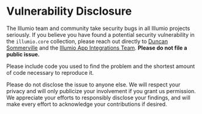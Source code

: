# Vulnerability Disclosure  

The Illumio team and community take security bugs in all Illumio projects seriously. If you believe you have found a potential security vulnerability in the `illumio.core` collection, please reach out directly to [Duncan Sommerville](mailto:duncan.sommerville@illumio.com) and the [Illumio App Integrations Team](mailto:app-integrations@illumio.com). **Please do not file a public issue.**  

Please include code you used to find the problem and the shortest amount of code necessary to reproduce it.  

Please do not disclose the issue to anyone else. We will respect your privacy and will only publicize your involvement if you grant us permission. We appreciate your efforts to responsibly disclose your findings, and will make every effort to acknowledge your contributions if desired.  
